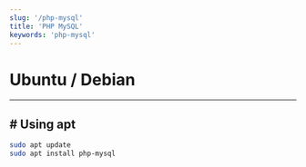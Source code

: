 ```yaml
---
slug: '/php-mysql'
title: 'PHP MySQL'
keywords: 'php-mysql'
---
```


# Ubuntu / Debian

---

## # Using apt

```bash
sudo apt update
sudo apt install php-mysql
```
